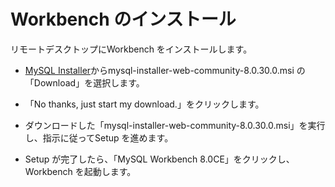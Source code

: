 # Workbench のインストール
リモートデスクトップにWorkbench をインストールします。

- [MySQL Installer](https://dev.mysql.com/downloads/installer/)からmysql-installer-web-community-8.0.30.0.msi の「Download」を選択します。

- 「No thanks, just start my download.」をクリックします。

- ダウンロードした「mysql-installer-web-community-8.0.30.0.msi」を実行し、指示に従ってSetup を進めます。

- Setup が完了したら、「MySQL Workbench 8.0CE」をクリックし、Workbench を起動します。
